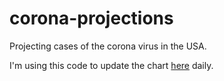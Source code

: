 # corona-projections
Projecting cases of the corona virus in the USA.

I'm using this code to update the chart 
[here](http://jschaub-corona.s3-us-west-2.amazonaws.com/index.html)
daily.
